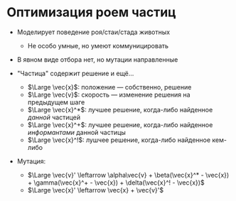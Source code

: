 # Оптимизация роем частиц

* Моделирует поведение роя/стаи/стада животных
	* Не особо умные, но умеют коммуницировать
* В явном виде отбора нет, но мутации направленные
* "Частица" содержит решение и ещё...
	* $\Large \vec{x}$: положение — собственно, решение
	* $\Large \vec{v}$: скорость — изменение решения на предыдущем шаге
	* $\Large \vec{x}^*$: лучшее решение, когда-либо найденное _данной_ частицей
	* $\Large \vec{x}^+$: лучшее решение, когда-либо найденное _информантами_ данной частицы
	* $\Large \vec{x}^!$: лушчее решение, когда-либо найденное кем-либо

* Мутация:
	* $\Large \vec{v}' \leftarrow \alpha\vec{v} + \beta(\vec{x}^* - \vec{x}) + \gamma(\vec{x}^+ - \vec{x}) + \delta(\vec{x}^! - \vec{x})$
	* $\Large \vec{x}' \leftarrow \vec{x} + \vec{v}'$